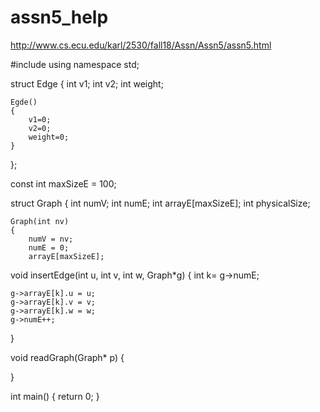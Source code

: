 # assn5_help
http://www.cs.ecu.edu/karl/2530/fall18/Assn/Assn5/assn5.html




#include <cstdio>
using namespace std;

struct Edge
{
	int v1;
	int v2;
	int weight;
	
	Egde()
	{
		v1=0;
		v2=0;
		weight=0;
	}
};

const int maxSizeE = 100;

struct Graph
{
	int numV;
	int numE;
	int arrayE[maxSizeE];
	int physicalSize;
	
	Graph(int nv)
	{
		numV = nv;
		numE = 0;
		arrayE[maxSizeE];
		
void insertEdge(int u, int v, int w, Graph*g)
{
	int k= g->numE;
	
	g->arrayE[k].u = u;
	g->arrayE[k].v = v;
	g->arrayE[k].w = w;
	g->numE++;
}

void readGraph(Graph* p)
{

}

int main()
{
  return 0;
}

